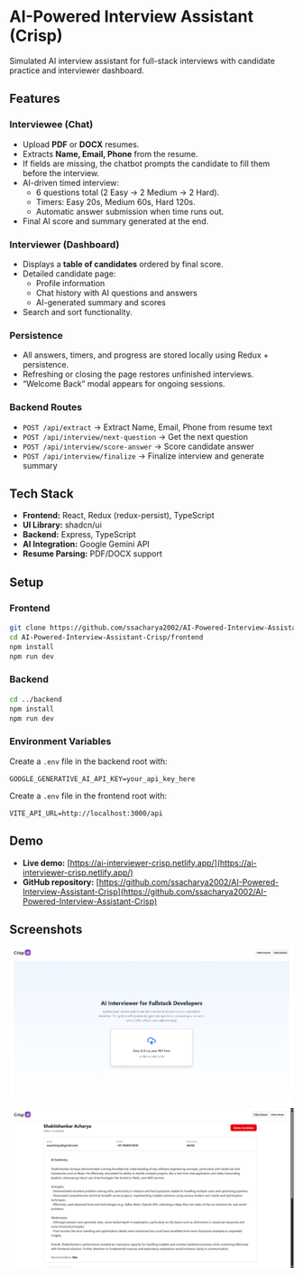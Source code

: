 #  AI-Powered Interview Assistant (Crisp)

Simulated AI interview assistant for full-stack interviews with candidate practice and interviewer dashboard.
## Features

### Interviewee (Chat)
- Upload **PDF** or **DOCX** resumes.
- Extracts **Name, Email, Phone** from the resume.
- If fields are missing, the chatbot prompts the candidate to fill them before the interview.
- AI-driven timed interview:
  - 6 questions total (2 Easy → 2 Medium → 2 Hard).
  - Timers: Easy 20s, Medium 60s, Hard 120s.
  - Automatic answer submission when time runs out.
- Final AI score and summary generated at the end.

### Interviewer (Dashboard)
- Displays a **table of candidates** ordered by final score.
- Detailed candidate page:
  - Profile information
  - Chat history with AI questions and answers
  - AI-generated summary and scores
- Search and sort functionality.

### Persistence
- All answers, timers, and progress are stored locally using Redux + persistence.
- Refreshing or closing the page restores unfinished interviews.
- “Welcome Back” modal appears for ongoing sessions.

### Backend Routes
- `POST /api/extract` → Extract Name, Email, Phone from resume text
- `POST /api/interview/next-question` → Get the next question
- `POST /api/interview/score-answer` → Score candidate answer
- `POST /api/interview/finalize` → Finalize interview and generate summary

## Tech Stack

- **Frontend:** React, Redux (redux-persist), TypeScript
- **UI Library:** shadcn/ui
- **Backend:** Express, TypeScript
- **AI Integration:** Google Gemini API
- **Resume Parsing:** PDF/DOCX support

## Setup

### Frontend
```bash
git clone https://github.com/ssacharya2002/AI-Powered-Interview-Assistant-Crisp
cd AI-Powered-Interview-Assistant-Crisp/frontend
npm install
npm run dev
```

### Backend
```bash
cd ../backend
npm install
npm run dev
```

### Environment Variables
Create a `.env` file in the backend root with:
```
GOOGLE_GENERATIVE_AI_API_KEY=your_api_key_here
```
Create a `.env` file in the frontend root with:
```
VITE_API_URL=http://localhost:3000/api
```

## Demo

- **Live demo:** [https://ai-interviewer-crisp.netlify.app/](https://ai-interviewer-crisp.netlify.app/)
- **GitHub repository:** [https://github.com/ssacharya2002/AI-Powered-Interview-Assistant-Crisp](https://github.com/ssacharya2002/AI-Powered-Interview-Assistant-Crisp)

## Screenshots

![upload resume ](images/Screenshot1.png)
![details ](images/Screenshot2.png)
